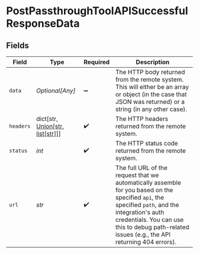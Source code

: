 # PostPassthroughToolAPISuccessfulResponseData


## Fields

| Field                                                                                                                                                                                                                                              | Type                                                                                                                                                                                                                                               | Required                                                                                                                                                                                                                                           | Description                                                                                                                                                                                                                                        |
| -------------------------------------------------------------------------------------------------------------------------------------------------------------------------------------------------------------------------------------------------- | -------------------------------------------------------------------------------------------------------------------------------------------------------------------------------------------------------------------------------------------------- | -------------------------------------------------------------------------------------------------------------------------------------------------------------------------------------------------------------------------------------------------- | -------------------------------------------------------------------------------------------------------------------------------------------------------------------------------------------------------------------------------------------------- |
| `data`                                                                                                                                                                                                                                             | *Optional[Any]*                                                                                                                                                                                                                                    | :heavy_minus_sign:                                                                                                                                                                                                                                 | The HTTP body returned from the remote system. This will either be an array or object (in the case that JSON was returned) or a string (in any other case).                                                                                        |
| `headers`                                                                                                                                                                                                                                          | dict[str, [Union[str, list[str]]](../../models/shared/postpassthroughtoolapisuccessfulresponsedataheaders.md)]                                                                                                                                     | :heavy_check_mark:                                                                                                                                                                                                                                 | The HTTP headers returned from the remote system.                                                                                                                                                                                                  |
| `status`                                                                                                                                                                                                                                           | *int*                                                                                                                                                                                                                                              | :heavy_check_mark:                                                                                                                                                                                                                                 | The HTTP status code returned from the remote system.                                                                                                                                                                                              |
| `url`                                                                                                                                                                                                                                              | *str*                                                                                                                                                                                                                                              | :heavy_check_mark:                                                                                                                                                                                                                                 | The full URL of the request that we automatically assemble for you based on the specified `api`, the specified `path`, and the integration's auth credentials. You can use this to debug path-related issues (e.g., the API returning 404 errors). |
